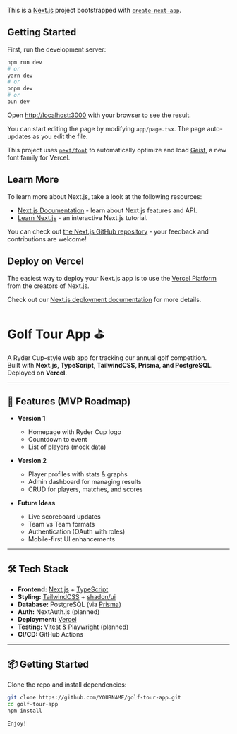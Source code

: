 This is a [Next.js](https://nextjs.org) project bootstrapped with [`create-next-app`](https://nextjs.org/docs/app/api-reference/cli/create-next-app).

## Getting Started

First, run the development server:

```bash
npm run dev
# or
yarn dev
# or
pnpm dev
# or
bun dev
```

Open [http://localhost:3000](http://localhost:3000) with your browser to see the result.

You can start editing the page by modifying `app/page.tsx`. The page auto-updates as you edit the file.

This project uses [`next/font`](https://nextjs.org/docs/app/building-your-application/optimizing/fonts) to automatically optimize and load [Geist](https://vercel.com/font), a new font family for Vercel.

## Learn More

To learn more about Next.js, take a look at the following resources:

- [Next.js Documentation](https://nextjs.org/docs) - learn about Next.js features and API.
- [Learn Next.js](https://nextjs.org/learn) - an interactive Next.js tutorial.

You can check out [the Next.js GitHub repository](https://github.com/vercel/next.js) - your feedback and contributions are welcome!

## Deploy on Vercel

The easiest way to deploy your Next.js app is to use the [Vercel Platform](https://vercel.com/new?utm_medium=default-template&filter=next.js&utm_source=create-next-app&utm_campaign=create-next-app-readme) from the creators of Next.js.

Check out our [Next.js deployment documentation](https://nextjs.org/docs/app/building-your-application/deploying) for more details.


# Golf Tour App ⛳️

A Ryder Cup–style web app for tracking our annual golf competition.  
Built with **Next.js, TypeScript, TailwindCSS, Prisma, and PostgreSQL**.  
Deployed on **Vercel**.

---

## 🚀 Features (MVP Roadmap)

- **Version 1**
  - Homepage with Ryder Cup logo
  - Countdown to event
  - List of players (mock data)

- **Version 2**
  - Player profiles with stats & graphs
  - Admin dashboard for managing results
  - CRUD for players, matches, and scores

- **Future Ideas**
  - Live scoreboard updates
  - Team vs Team formats
  - Authentication (OAuth with roles)
  - Mobile-first UI enhancements

---

## 🛠️ Tech Stack

- **Frontend:** [Next.js](https://nextjs.org/) + [TypeScript](https://www.typescriptlang.org/)  
- **Styling:** [TailwindCSS](https://tailwindcss.com/) + [shadcn/ui](https://ui.shadcn.com/)  
- **Database:** PostgreSQL (via [Prisma](https://www.prisma.io/))  
- **Auth:** NextAuth.js (planned)  
- **Deployment:** [Vercel](https://vercel.com/)  
- **Testing:** Vitest & Playwright (planned)  
- **CI/CD:** GitHub Actions

---

## 📦 Getting Started

Clone the repo and install dependencies:

```bash
git clone https://github.com/YOURNAME/golf-tour-app.git
cd golf-tour-app
npm install

Enjoy!